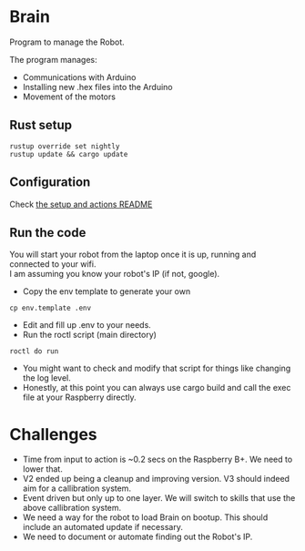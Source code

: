 # Brain

Program to manage the Robot.

The program manages: 
- Communications with Arduino
- Installing new .hex files into the Arduino
- Movement of the motors

## Rust setup
```
rustup override set nightly
rustup update && cargo update
```

## Configuration

Check [the setup and actions README](./SETUP_README.md)

## Run the code
You will start your robot from the laptop once it is up, running and connected to your wifi.  
I am assuming you know your robot's IP (if not, google).  
- Copy the env template to generate your own
```
cp env.template .env
```
- Edit and fill up .env to your needs.  
- Run the roctl script (main directory)
```
roctl do run
```
- You might want to check and modify that script for things like changing the log level.
- Honestly, at this point you can always use cargo build and call the exec file at your Raspberry directly.

# Challenges
- Time from input to action is ~0.2 secs on the Raspberry B+. We need to lower that.
- V2 ended up being a cleanup and improving version. V3 should indeed aim for a callibration system.
- Event driven but only up to one layer. We will switch to skills that use the above callibration system.
- We need a way for the robot to load Brain on bootup. This should include an automated update if necessary.  
- We need to document or automate finding out the Robot's IP.

